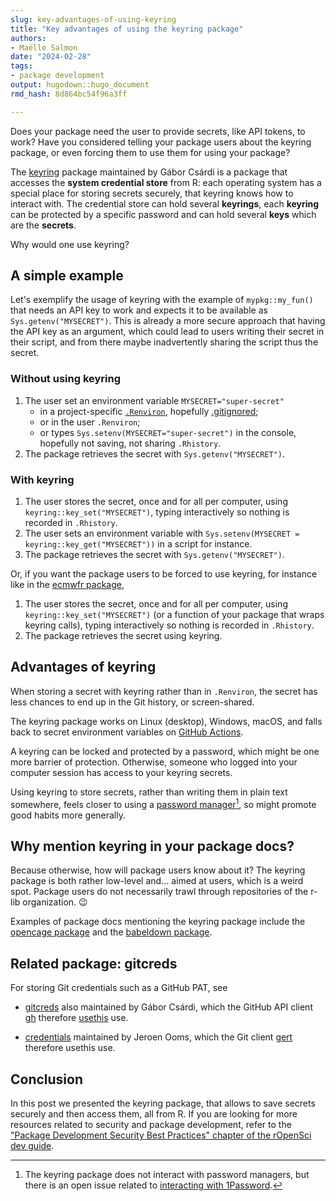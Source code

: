 ```yaml
---
slug: key-advantages-of-using-keyring
title: "Key advantages of using the keyring package" 
authors: 
- Maëlle Salmon
date: "2024-02-28" 
tags: 
- package development
output: hugodown::hugo_document
rmd_hash: 8d864bc54f96a3ff

---
```


Does your package need the user to provide secrets, like API tokens, to work? Have you considered telling your package users about the keyring package, or even forcing them to use them for using your package?

The [keyring](https://keyring.r-lib.org/) package maintained by Gábor Csárdi is a package that accesses the **system credential store** from R: each operating system has a special place for storing secrets securely, that keyring knows how to interact with. The credential store can hold several **keyrings**, each **keyring** can be protected by a specific password and can hold several **keys** which are the **secrets**.

Why would one use keyring?

## A simple example

Let's exemplify the usage of keyring with the example of `mypkg::my_fun()` that needs an API key to work and expects it to be available as `Sys.getenv("MYSECRET")`. This is already a more secure approach that having the API key as an argument, which could lead to users writing their secret in their script, and from there maybe inadvertently sharing the script thus the secret.

### Without using keyring

1.  The user set an environment variable `MYSECRET="super-secret"`
    -   in a project-specific [`.Renviron`](https://rstats.wtf/r-startup#renviron), hopefully [.gitignored](https://usethis.r-lib.org/reference/use_git_ignore.html);
    -   or in the user `.Renviron`;
    -   or types `Sys.setenv(MYSECRET="super-secret")` in the console, hopefully not saving, not sharing `.Rhistory`.
2.  The package retrieves the secret with `Sys.getenv("MYSECRET")`.

### With keyring

1.  The user stores the secret, once and for all per computer, using `keyring::key_set("MYSECRET")`, typing interactively so nothing is recorded in `.Rhistory`.
2.  The user sets an environment variable with `Sys.setenv(MYSECRET = keyring::key_get("MYSECRET"))` in a script for instance.
3.  The package retrieves the secret with `Sys.getenv("MYSECRET")`.

Or, if you want the package users to be forced to use keyring, for instance like in the [ecmwfr package](https://bluegreen-labs.github.io/ecmwfr/#setup),

1.  The user stores the secret, once and for all per computer, using `keyring::key_set("MYSECRET")` (or a function of your package that wraps keyring calls), typing interactively so nothing is recorded in `.Rhistory`.
2.  The package retrieves the secret using keyring.

## Advantages of keyring

When storing a secret with keyring rather than in `.Renviron`, the secret has less chances to end up in the Git history, or screen-shared.

The keyring package works on Linux (desktop), Windows, macOS, and falls back to secret environment variables on [GitHub Actions](https://keyring.r-lib.org/#github).

A keyring can be locked and protected by a password, which might be one more barrier of protection. Otherwise, someone who logged into your computer session has access to your keyring secrets.

Using keyring to store secrets, rather than writing them in plain text somewhere, feels closer to using a [password manager](https://guide.rladies.org/organization/tech/security/#use-a-personal-password-manager)[^1], so might promote good habits more generally.

## Why mention keyring in your package docs?

Because otherwise, how will package users know about it? The keyring package is both rather low-level and... aimed at users, which is a weird spot. Package users do not necessarily trawl through repositories of the r-lib organization. :wink:

Examples of package docs mentioning the keyring package include the [opencage package](https://docs.ropensci.org/opencage/reference/oc_config.html#set-your-opencage-api-key) and the [babeldown package](https://docs.ropensci.org/babeldown/#api-key).

## Related package: gitcreds

For storing Git credentials such as a GitHub PAT, see

-   [gitcreds](https://gitcreds.r-lib.org/) also maintained by Gábor Csárdi, which the GitHub API client [gh](https://gh.r-lib.org/) therefore [usethis](https://usethis.r-lib.org/) use.

-   [credentials](https://docs.ropensci.org/credentials/) maintained by Jeroen Ooms, which the Git client [gert](https://docs.ropensci.org/gert/) therefore usethis use.

## Conclusion

In this post we presented the keyring package, that allows to save secrets securely and then access them, all from R. If you are looking for more resources related to security and package development, refer to the ["Package Development Security Best Practices" chapter of the rOpenSci dev guide](https://devguide.ropensci.org/package-development-security-best-practices.html).

[^1]: The keyring package does not interact with password managers, but there is an open issue related to [interacting with 1Password](https://github.com/r-lib/keyring/issues/123).

